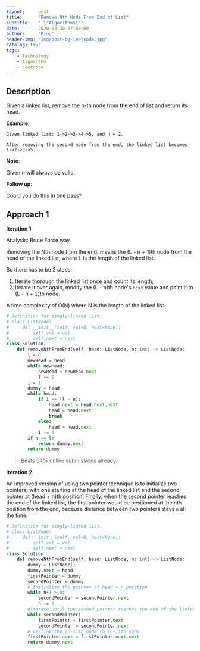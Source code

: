 ```yaml
---
layout:     post
title:      "Remove Nth Node From End of List"
subtitle:   " \"Algorithms\""
date:       2020-04-30 07:00:00
author:     "Ping"
header-img: "img/post-bg-leetcode.jpg"
catalog: true
tags:
    - Technology
    - Algorithm
    - Leetcode
---
```


## Description
Given a linked list, remove the n-th node from the end of list and return its head.

__Example__:

```
Given linked list: 1->2->3->4->5, and n = 2.  

After removing the second node from the end, the linked list becomes 1->2->3->5.
```


__Note__:

Given n will always be valid.

__Follow up__:

Could you do this in one pass?

## Approach 1 

__Iteration 1__  

Analysis: Brute Force way

Removing the Nth node from the end, means the (L - n + 1)th node from the head of the linked list, where L is the length of the linked list.   

So there has to be 2 steps:   
1. Iterate thorough the linked list once and count its length;
2. Iterate it over again, modify the (L - n)th node's `next` value and point it to (L - n + 2)th node.

A time complexity of O(N) where N is the length of the linked list.

```python
# Definition for singly-linked list.
# class ListNode:
#     def __init__(self, val=0, next=None):
#         self.val = val
#         self.next = next
class Solution:
    def removeNthFromEnd(self, head: ListNode, n: int) -> ListNode:
        l = 0
        newHead = head
        while newHead:
            newHead = newHead.next
            l += 1
        i = 1
        dummy = head
        while head:
            if i == (l - n):
                head.next = head.next.next
                head = head.next
                break
            else:
                head = head.next
            i += 1
        if n == l:
            return dummy.next
        return dummy      
```
> Beats 64% online submissions already.


__Iteration 2__

An improved version of using two pointer technique is to initialize two pointers, with one starting at the head of the linked list and the second pointer at (head + n)th position. Finally, when the second pointer reaches the end of the linked list, the first pointer would be positioned at the nth position from the end, because distance between two pointers stays `n` all the time.

```python
# Definition for singly-linked list.
# class ListNode:
#     def __init__(self, val=0, next=None):
#         self.val = val
#         self.next = next
class Solution:
    def removeNthFromEnd(self, head: ListNode, n: int) -> ListNode:
        dummy = ListNode()
        dummy.next = head
        firstPointer = dummy
        secondPointer = dummy
        # Initialize the pointer at head + n position
        while n+1 > 0:
            secondPointer = secondPointer.next
            n -= 1
        #Iterate until the second pointer reaches the end of the linked list.
        while secondPointer:
            firstPointer = firstPointer.next
            secondPointer = secondPointer.next
        # re-link the (n-1)th node to (n+1)th node
        firstPointer.next = firstPointer.next.next
        return dummy.next
```





